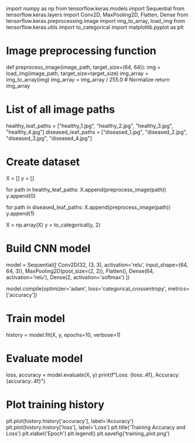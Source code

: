 import numpy as np
from tensorflow.keras.models import Sequential
from tensorflow.keras.layers import Conv2D, MaxPooling2D, Flatten, Dense
from tensorflow.keras.preprocessing.image import img_to_array, load_img
from tensorflow.keras.utils import to_categorical
import matplotlib.pyplot as plt

# Image preprocessing function
def preprocess_image(image_path, target_size=(64, 64)):
    img = load_img(image_path, target_size=target_size)
    img_array = img_to_array(img)
    img_array = img_array / 255.0  # Normalize
    return img_array

# List of all image paths
healthy_leaf_paths = ["healthy_1.jpg", "healthy_2.jpg", "healthy_3.jpg", "healthy_4.jpg"]
diseased_leaf_paths = ["diseased_1.jpg", "diseased_2.jpg", "diseased_3.jpg", "diseased_4.jpg"]

# Create dataset
X = []
y = []

for path in healthy_leaf_paths:
    X.append(preprocess_image(path))
    y.append(0)

for path in diseased_leaf_paths:
    X.append(preprocess_image(path))
    y.append(1)

X = np.array(X)
y = to_categorical(y, 2)

# Build CNN model
model = Sequential([
    Conv2D(32, (3, 3), activation='relu', input_shape=(64, 64, 3)),
    MaxPooling2D(pool_size=(2, 2)),
    Flatten(),
    Dense(64, activation='relu'),
    Dense(2, activation='softmax')
])

model.compile(optimizer='adam', loss='categorical_crossentropy', metrics=['accuracy'])

# Train model
history = model.fit(X, y, epochs=10, verbose=1)

# Evaluate model
loss, accuracy = model.evaluate(X, y)
print(f"Loss: {loss:.4f}, Accuracy: {accuracy:.4f}")

# Plot training history
plt.plot(history.history['accuracy'], label='Accuracy')
plt.plot(history.history['loss'], label='Loss')
plt.title('Training Accuracy and Loss')
plt.xlabel('Epoch')
plt.legend()
plt.savefig('training_plot.png')
